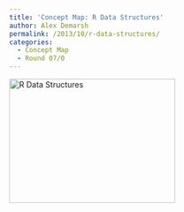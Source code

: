 ```yaml
---
title: 'Concept Map: R Data Structures'
author: Alex Demarsh
permalink: /2013/10/r-data-structures/
categories:
  - Concept Map
  - Round 07/0
---
```

[<img class="alignnone size-medium wp-image-4919" alt="R Data Structures" src="http://teaching.software-carpentry.org/wp-content/uploads/2013/10/IMG_20131022_235008-300x225.jpg" width="300" height="225" />][1]

 [1]: http://teaching.software-carpentry.org/wp-content/uploads/2013/10/IMG_20131022_235008.jpg
